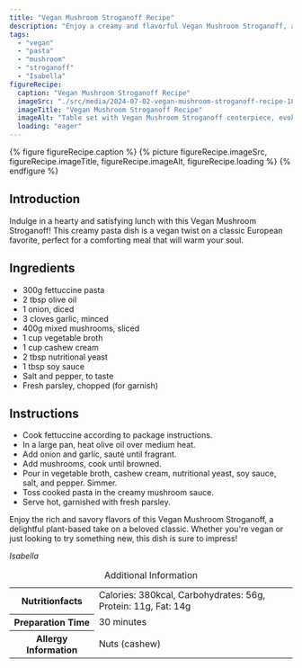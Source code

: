 ```yaml
---
title: "Vegan Mushroom Stroganoff Recipe"
description: "Enjoy a creamy and flavorful Vegan Mushroom Stroganoff, a plant-based twist on a classic dish. This recipe is perfect for a comforting and satisfying lunch!"
tags:
  - "vegan"
  - "pasta"
  - "mushroom"
  - "stroganoff"
  - "Isabella"
figureRecipe: 
  caption: "Vegan Mushroom Stroganoff Recipe"
  imageSrc: "./src/media/2024-07-02-vegan-mushroom-stroganoff-recipe-1853.png"
  imageTitle: "Vegan Mushroom Stroganoff Recipe"
  imageAlt: "Table set with Vegan Mushroom Stroganoff centerpiece, evoking warmth and comfort in a serene dining ambiance"
  loading: "eager"
---
```


{% figure figureRecipe.caption %}
{% picture figureRecipe.imageSrc, figureRecipe.imageTitle, figureRecipe.imageAlt, figureRecipe.loading %}
{% endfigure %}

## Introduction

Indulge in a hearty and satisfying lunch with this Vegan Mushroom Stroganoff! This creamy pasta dish is a vegan twist on a classic European favorite, perfect for a comforting meal that will warm your soul.

## Ingredients

- 300g fettuccine pasta
- 2 tbsp olive oil
- 1 onion, diced
- 3 cloves garlic, minced
- 400g mixed mushrooms, sliced
- 1 cup vegetable broth
- 1 cup cashew cream
- 2 tbsp nutritional yeast
- 1 tbsp soy sauce
- Salt and pepper, to taste
- Fresh parsley, chopped (for garnish)

## Instructions

- Cook fettuccine according to package instructions.
- In a large pan, heat olive oil over medium heat.
- Add onion and garlic, sauté until fragrant.
- Add mushrooms, cook until browned.
- Pour in vegetable broth, cashew cream, nutritional yeast, soy sauce, salt, and pepper. Simmer.
- Toss cooked pasta in the creamy mushroom sauce.
- Serve hot, garnished with fresh parsley.

Enjoy the rich and savory flavors of this Vegan Mushroom Stroganoff, a delightful plant-based take on a beloved classic. Whether you're vegan or just looking to try something new, this dish is sure to impress!

*Isabella*

<table><caption class='sr-only'>Additional Information</caption><tr><th>Nutritionfacts</th><td>Calories: 380kcal, Carbohydrates: 56g, Protein: 11g, Fat: 14g&nbsp;</td></tr><tr><th>Preparation Time</th><td>30 minutes&nbsp;</td></tr><tr><th>Allergy Information</th><td>Nuts (cashew)&nbsp;</td></tr></table>

